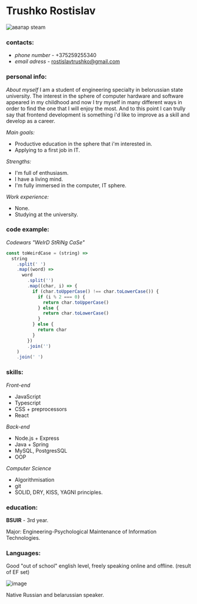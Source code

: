 # **Trushko Rostislav**

![аватар steam](https://user-images.githubusercontent.com/119881112/223492363-02204e9f-b226-4750-ade1-3beeb679250b.jpg)

### contacts:

- _phone number_ - +375259255340
- _email adress_ - rostislavtrushko@gmail.com

### personal info:

_About myself_
I am a student of engineering specialty in belorussian state university. The interest in the sphere of computer hardware and software appeared in my childhood and now I try myself in many different ways in order to find the one that I will enjoy the most. And to this point I can trully say that frontend development is something i'd like to improve as a skill and develop as a career.

_Main goals:_

- Productive education in the sphere that i'm interested in.
- Applying to a first job in IT.

_Strengths:_

- I'm full of enthusiasm.
- I have a living mind.
- I'm fully immersed in the computer, IT sphere.

_Work experience:_

- None.
- Studying at the university.

### code example:

_Codewars "WeIrD StRiNg CaSe"_

```javascript
const toWeirdCase = (string) =>
  string
    .split(' ')
    .map((word) =>
      word
        .split('')
        .map((char, i) => {
          if (char.toUpperCase() !== char.toLowerCase()) {
            if (i % 2 === 0) {
              return char.toUpperCase()
            } else {
              return char.toLowerCase()
            }
          } else {
            return char
          }
        })
        .join('')
    )
    .join(' ')
```

### skills:

_Front-end_

- JavaScript
- Typescript
- CSS + preprocessors
- React

_Back-end_

- Node.js + Express
- Java + Spring
- MySQL, PostgresSQL
- OOP

_Computer Science_

- Algorithmisation
- git
- SOLID, DRY, KISS, YAGNI principles.

### education:

**BSUIR** - 3rd year.

Major: Engineering-Psychological Maintenance of Information Technologies.

### Languages:

Good "out of school" english level, freely speaking online and offline. (result of EF set)

![image](https://user-images.githubusercontent.com/119881112/223148333-dc3af4b3-bfbf-4f08-8ead-03aeef9c6ff8.png)

Native Russian and belarussian speaker.
